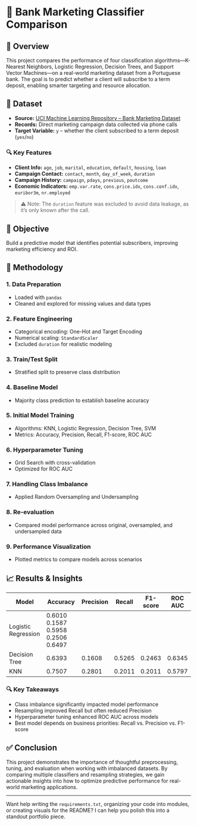 
# 🏦 Bank Marketing Classifier Comparison

## 📌 Overview  
This project compares the performance of four classification algorithms—K-Nearest Neighbors, Logistic Regression, Decision Trees, and Support Vector Machines—on a real-world marketing dataset from a Portuguese bank. The goal is to predict whether a client will subscribe to a term deposit, enabling smarter targeting and resource allocation.

## 📂 Dataset  
- **Source:** [UCI Machine Learning Repository – Bank Marketing Dataset](https://archive.ics.uci.edu/ml/datasets/bank+marketing)  
- **Records:** Direct marketing campaign data collected via phone calls  
- **Target Variable:** `y` – whether the client subscribed to a term deposit (`yes`/`no`)

### 🔍 Key Features  
- **Client Info:** `age`, `job`, `marital`, `education`, `default`, `housing`, `loan`  
- **Campaign Contact:** `contact`, `month`, `day_of_week`, `duration`  
- **Campaign History:** `campaign`, `pdays`, `previous`, `poutcome`  
- **Economic Indicators:** `emp.var.rate`, `cons.price.idx`, `cons.conf.idx`, `euribor3m`, `nr.employed`  

> ⚠️ Note: The `duration` feature was excluded to avoid data leakage, as it’s only known after the call.

## 🎯 Objective  
Build a predictive model that identifies potential subscribers, improving marketing efficiency and ROI.

## 🧪 Methodology  

### 1. Data Preparation  
- Loaded with `pandas`  
- Cleaned and explored for missing values and data types  

### 2. Feature Engineering  
- Categorical encoding: One-Hot and Target Encoding  
- Numerical scaling: `StandardScaler`  
- Excluded `duration` for realistic modeling  

### 3. Train/Test Split  
- Stratified split to preserve class distribution  

### 4. Baseline Model  
- Majority class prediction to establish baseline accuracy  

### 5. Initial Model Training  
- Algorithms: KNN, Logistic Regression, Decision Tree, SVM  
- Metrics: Accuracy, Precision, Recall, F1-score, ROC AUC  

### 6. Hyperparameter Tuning  
- Grid Search with cross-validation  
- Optimized for ROC AUC  

### 7. Handling Class Imbalance  
- Applied Random Oversampling and Undersampling  

### 8. Re-evaluation  
- Compared model performance across original, oversampled, and undersampled data  

### 9. Performance Visualization  
- Plotted metrics to compare models across scenarios  

## 📈 Results & Insights  

| Model               | Accuracy | Precision | Recall | F1-score | ROC AUC |
|--------------------|----------|-----------|--------|----------|---------|                                   
| Logistic Regression| 0.6010     0.1587       0.5958  0.2506      0.6497
| Decision Tree      | 0.6393    | 0.1608    | 0.5265  | 0.2463    |0.6345   |
| KNN                | 0.7507    | 0.2801     | 0.2011   | 0.2011     |0.5797    |


### 🔍 Key Takeaways  
- Class imbalance significantly impacted model performance  
- Resampling improved Recall but often reduced Precision  
- Hyperparameter tuning enhanced ROC AUC across models  
- Best model depends on business priorities: Recall vs. Precision vs. F1-score  

## ✅ Conclusion  
This project demonstrates the importance of thoughtful preprocessing, tuning, and evaluation when working with imbalanced datasets. By comparing multiple classifiers and resampling strategies, we gain actionable insights into how to optimize predictive performance for real-world marketing applications.


---

Want help writing the `requirements.txt`, organizing your code into modules, or creating visuals for the README? I can help you polish this into a standout portfolio piece.
